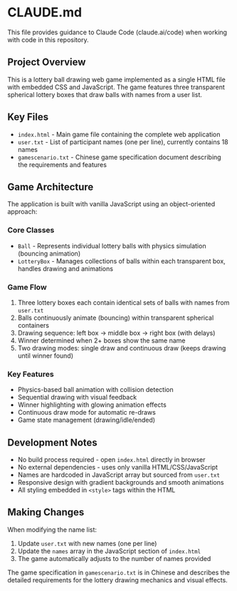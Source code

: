 # CLAUDE.md

This file provides guidance to Claude Code (claude.ai/code) when working with code in this repository.

## Project Overview

This is a lottery ball drawing web game implemented as a single HTML file with embedded CSS and JavaScript. The game features three transparent spherical lottery boxes that draw balls with names from a user list.

## Key Files

- `index.html` - Main game file containing the complete web application
- `user.txt` - List of participant names (one per line), currently contains 18 names
- `gamescenario.txt` - Chinese game specification document describing the requirements and features

## Game Architecture

The application is built with vanilla JavaScript using an object-oriented approach:

### Core Classes
- `Ball` - Represents individual lottery balls with physics simulation (bouncing animation)
- `LotteryBox` - Manages collections of balls within each transparent box, handles drawing and animations

### Game Flow
1. Three lottery boxes each contain identical sets of balls with names from `user.txt`
2. Balls continuously animate (bouncing) within transparent spherical containers
3. Drawing sequence: left box → middle box → right box (with delays)
4. Winner determined when 2+ boxes show the same name
5. Two drawing modes: single draw and continuous draw (keeps drawing until winner found)

### Key Features
- Physics-based ball animation with collision detection
- Sequential drawing with visual feedback
- Winner highlighting with glowing animation effects
- Continuous draw mode for automatic re-draws
- Game state management (drawing/idle/ended)

## Development Notes

- No build process required - open `index.html` directly in browser
- No external dependencies - uses only vanilla HTML/CSS/JavaScript
- Names are hardcoded in JavaScript array but sourced from `user.txt`
- Responsive design with gradient backgrounds and smooth animations
- All styling embedded in `<style>` tags within the HTML

## Making Changes

When modifying the name list:
1. Update `user.txt` with new names (one per line)
2. Update the `names` array in the JavaScript section of `index.html`
3. The game automatically adjusts to the number of names provided

The game specification in `gamescenario.txt` is in Chinese and describes the detailed requirements for the lottery drawing mechanics and visual effects.